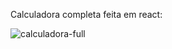Calculadora completa feita em react:

![calculadora-full](https://github.com/MariaIronheart/calculadora-full/assets/123639870/dbe8f5eb-df6b-4fd0-aee2-ba0dd205c15f)
